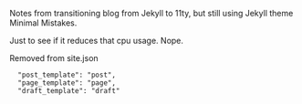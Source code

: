 Notes from transitioning blog from Jekyll to 11ty, but still using Jekyll theme Minimal Mistakes.

Just to see if it reduces that cpu usage. Nope.

Removed from site.json

```
  "post_template": "post",
  "page_template": "page",
  "draft_template": "draft"
```